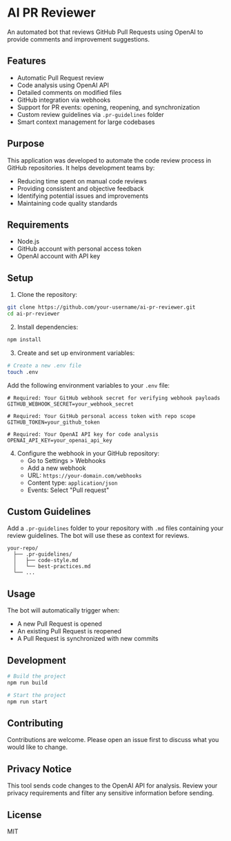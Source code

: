 # AI PR Reviewer

An automated bot that reviews GitHub Pull Requests using OpenAI to provide comments and improvement suggestions.

## Features

- Automatic Pull Request review
- Code analysis using OpenAI API
- Detailed comments on modified files
- GitHub integration via webhooks
- Support for PR events: opening, reopening, and synchronization
- Custom review guidelines via `.pr-guidelines` folder
- Smart context management for large codebases

## Purpose

This application was developed to automate the code review process in GitHub repositories. It helps development teams by:

- Reducing time spent on manual code reviews
- Providing consistent and objective feedback
- Identifying potential issues and improvements
- Maintaining code quality standards

## Requirements

- Node.js
- GitHub account with personal access token
- OpenAI account with API key

## Setup

1. Clone the repository:
```bash
git clone https://github.com/your-username/ai-pr-reviewer.git
cd ai-pr-reviewer
```

2. Install dependencies:
```bash
npm install
```

3. Create and set up environment variables:
```bash
# Create a new .env file
touch .env
```

Add the following environment variables to your `.env` file:
```
# Required: Your GitHub webhook secret for verifying webhook payloads
GITHUB_WEBHOOK_SECRET=your_webhook_secret

# Required: Your GitHub personal access token with repo scope
GITHUB_TOKEN=your_github_token

# Required: Your OpenAI API key for code analysis
OPENAI_API_KEY=your_openai_api_key
```

4. Configure the webhook in your GitHub repository:
   - Go to Settings > Webhooks
   - Add a new webhook
   - URL: `https://your-domain.com/webhooks`
   - Content type: `application/json`
   - Events: Select "Pull request"

## Custom Guidelines

Add a `.pr-guidelines` folder to your repository with `.md` files containing your review guidelines. The bot will use these as context for reviews.

```
your-repo/
  ├── .pr-guidelines/
  │   ├── code-style.md
  │   └── best-practices.md
  └── ...
```

## Usage

The bot will automatically trigger when:
- A new Pull Request is opened
- An existing Pull Request is reopened
- A Pull Request is synchronized with new commits

## Development

```bash
# Build the project
npm run build

# Start the project
npm run start
```

## Contributing

Contributions are welcome. Please open an issue first to discuss what you would like to change.

## Privacy Notice

This tool sends code changes to the OpenAI API for analysis. Review your privacy requirements and filter any sensitive information before sending.

## License

MIT 